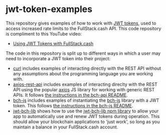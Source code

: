 # jwt-token-examples

This repository gives examples of how to work with [JWT tokens](https://jwt.io/), used to access increased rate limits to the FullStack.cash API. This code repository is compliment to this YouTube video:

- [Using JWT Tokens with FullStack.cash](https://youtu.be/27h-KiS-dPg)

The code in this repository is split up to different ways in which a user may need to incorporate a JWT token into their project:

- [curl](./curl) includes examples of interacting directly with the REST API without any assumptions about the programming language you are working with.
- [axios-rest-api](./axios-rest-api) includes examples of interacting direclty with the REST API using the popular [axios](https://github.com/axios/axios) JS library for working with generic REST APIs. It follows [the instructions in the bch-api README](https://github.com/Permissionless-Software-Foundation/bch-api#rate-limits).
- [bch-js](./bch-js) includes examples of instantiating the [bch-js]() library with a JWT token. This follows [the instructions in the bch-js README](https://github.com/Permissionless-Software-Foundation/bch-js#api-key).
- [jwt-bch-lib](./jwt-bch-lib) shows how to use the [jwt-bch-lib npm library](https://www.npmjs.com/package/jwt-bch-lib) to allow your app to automatically use and renew JWT tokens during operation. This should allow your blockchain applications to 'just work', so long as you maintain a balance in your FullStack.cash account.

